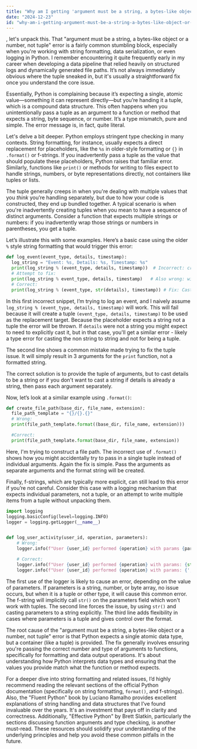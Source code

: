 ```yaml
---
title: "Why am I getting 'argument must be a string, a bytes-like object or a number, not tuple' error?"
date: "2024-12-23"
id: "why-am-i-getting-argument-must-be-a-string-a-bytes-like-object-or-a-number-not-tuple-error"
---
```


, let's unpack this. That "argument must be a string, a bytes-like object or a number, not tuple" error is a fairly common stumbling block, especially when you're working with string formatting, data serialization, or even logging in Python. I remember encountering it quite frequently early in my career when developing a data pipeline that relied heavily on structured logs and dynamically generated file paths. It’s not always immediately obvious where the tuple sneaked in, but it's usually a straightforward fix once you understand the core issue.

Essentially, Python is complaining because it’s expecting a single, atomic value—something it can represent directly—but you’re handing it a tuple, which is a compound data structure. This often happens when you unintentionally pass a tuple as an argument to a function or method that expects a string, byte sequence, or number. It’s a type mismatch, pure and simple. The error message is, in fact, quite literal.

Let's delve a bit deeper. Python employs stringent type checking in many contexts. String formatting, for instance, usually expects a direct replacement for placeholders, like the `%s` in older-style formatting or `{}` in `.format()` or f-strings. If you inadvertently pass a tuple as the value that should populate these placeholders, Python raises that familiar error. Similarly, functions like `print()` or methods for writing to files expect to handle strings, numbers, or byte representations directly, not containers like tuples or lists.

The tuple generally creeps in when you're dealing with multiple values that you *think* you’re handling separately, but due to how your code is constructed, they end up bundled together. A typical scenario is when you're inadvertently creating tuples when you mean to have a sequence of distinct arguments. Consider a function that expects multiple strings or numbers: if you inadvertently wrap those strings or numbers in parentheses, you get a tuple.

Let’s illustrate this with some examples. Here’s a basic case using the older `%` style string formatting that would trigger this error:

```python
def log_event(event_type, details, timestamp):
  log_string = "Event: %s, Details: %s, Timestamp: %s"
  print(log_string % (event_type, details, timestamp))  # Incorrect: creates a tuple
  # Attempt to fix:
  print(log_string % event_type, details, timestamp)   # Also wrong: will print three args, not format a string
  # Correct:
  print(log_string % (event_type, str(details), timestamp)) # Fix: Cast tuple values, string representation of details.
```

In this first incorrect snippet, I’m trying to log an event, and I naively assume `log_string % (event_type, details, timestamp)` will work. This will fail because it will create a tuple `(event_type, details, timestamp)` to be used as the replacement target. Because the placeholder expects a string not a tuple the error will be thrown. If `details` were not a string you might expect to need to explicitly cast it, but in that case, you'll get a similar error - likely a type error for casting the non string to string and not for being a tuple.

The second line shows a common mistake made trying to fix the tuple issue. It will simply result in 3 arguments for the `print` function, not a formatted string.

The correct solution is to provide the tuple of arguments, but to cast details to be a string or if you don't want to cast a string if details is already a string, then pass each argument separately.

Now, let’s look at a similar example using `.format()`:

```python
def create_file_path(base_dir, file_name, extension):
  file_path_template = "{}/{}.{}"
  # Wrong:
  print(file_path_template.format((base_dir, file_name, extension)))

  #Correct:
  print(file_path_template.format(base_dir, file_name, extension))

```
Here, I'm trying to construct a file path. The incorrect use of `.format()` shows how you might accidentally try to pass in a single tuple instead of individual arguments. Again the fix is simple. Pass the arguments as separate arguments and the format string will be created.

Finally, f-strings, which are typically more explicit, can still lead to this error if you’re not careful. Consider this case with a logging mechanism that expects individual parameters, not a tuple, or an attempt to write multiple items from a tuple without unpacking them.

```python
import logging
logging.basicConfig(level=logging.INFO)
logger = logging.getLogger(__name__)


def log_user_activity(user_id, operation, parameters):
    # Wrong:
    logger.info(f"User {user_id} performed {operation} with params {parameters}")

    # Correct:
    logger.info(f"User {user_id} performed {operation} with params: {str(parameters)}")
    logger.info(f"User {user_id} performed {operation} with params: {', '.join(map(str, parameters))}") # More flexible param handling.

```

The first use of the logger is likely to cause an error, depending on the value of parameters. If parameters is a string, number, or byte array, no issue occurs, but when it is a tuple or other type, it will cause this common error. The f-string will implicitly call `str()` on the parameters field which won't work with tuples. The second line forces the issue, by using `str()` and casting parameters to a string explicitly. The third line adds flexibility in cases where parameters is a tuple and gives control over the format.

The root cause of the "argument must be a string, a bytes-like object or a number, not tuple" error is that Python expects a single atomic data type, but a container (like a tuple) is provided. The fix generally involves ensuring you're passing the correct number and type of arguments to functions, specifically for formatting and data output operations. It's about understanding how Python interprets data types and ensuring that the values you provide match what the function or method expects.

For a deeper dive into string formatting and related issues, I’d highly recommend reading the relevant sections of the official Python documentation (specifically on string formatting, `format()`, and f-strings). Also, the "Fluent Python" book by Luciano Ramalho provides excellent explanations of string handling and data structures that I’ve found invaluable over the years. It's an investment that pays off in clarity and correctness. Additionally, "Effective Python" by Brett Slatkin, particularly the sections discussing function arguments and type checking, is another must-read. These resources should solidify your understanding of the underlying principles and help you avoid these common pitfalls in the future.
